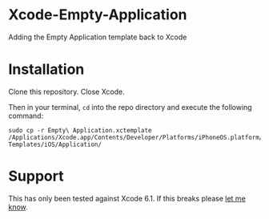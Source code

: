 Xcode-Empty-Application
=======================

Adding the Empty Application template back to Xcode

# Installation

Clone this repository. Close Xcode.

Then in your terminal, ```cd``` into the repo directory and execute the following command:

```
sudo cp -r Empty\ Application.xctemplate /Applications/Xcode.app/Contents/Developer/Platforms/iPhoneOS.platform/Developer/Library/Xcode/Templates/Project\ Templates/iOS/Application/
```

# Support

This has only been tested against Xcode 6.1. If this breaks please [let me know](https://twitter.com/_ryannystrom).
